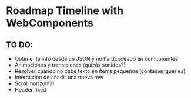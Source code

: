 # Roadmap Timeline with WebComponents

## TO DO:

- Obtener la info desde un JSON y no hardcodeado en componentes
- Animaciones y transiciones (quizás sonidos?)
- Resolver cuando no cabe texto en items pequeños (container queries)
- Interacción de añadir una nueva row
- Scroll horizontal
- Header fixed
